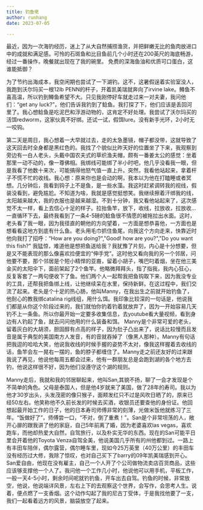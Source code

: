 ```yaml
---
title: 钓鱼佬
author: runhang
date: 2023-07-05

--- 
```


最近，因为一次海钓经历，迷上了从大自然捕捞渔货，并把鲜嫩无比的鱼肉放进口中的成就和满足感。可怜的石斑鱼和比目鱼前几个小时还在200英尺的海底畅游，经过一番操作，晚餐就出现在了我的碗里。
免费的深海鱼油和优质可口蛋白，这谁能抵御？

为了节约出海成本，我空闲期也尝试了一下湖钓。这不，这暑假逞着实验室没人，我跑到沃尔玛买一根12lb PENN的杆子，开着凯美瑞就奔向了irvine lake。鳟鱼不喜高温，所以钓到鳟鱼希望不大。只见我刚停好车就走过来一对夫妻，我问他们：“get any luck?”，他们告诉我钓到了鲶鱼。我打探了下，他们应该是丢回河里了。我心想鲶鱼是吃泥巴和浮游动物的，这肯定不好处理。我尝试了沃尔玛买的活饵redworm，这家伙真不好绑。还试一试，假饵lure。没有新手光环，2小时无一咬钩。

第二天是周日，我心想着一大早就过去，走的太急墨镜，帽子都没带，这就导致了这天回去时全身都是黑红色的。我找了个貌似比昨天好的位置坐了下来，我观察到旁边有一白人老头，头戴中国农夫式的草织渔夫帽，颇有一番姜太公的感觉：坐着那里一动不动的，像一尊佛相。我绑线可能绑了半小时吧，他几乎没看我一眼，但是我看了他数十来次，可能搞得他怒气值一直上升。突然，我看他站起来，拿着杆子不慌不忙的收线。我心想：原来你也是会动的啊，我本以为他在打瞌睡或者冥想。几分钟后，我看到钩子上不是鱼，是一些水藻。我这时赶紧调转我的视线，假装没看到，避免尴尬。不知道为啥，我就是感觉挺想笑。我继续擦着汗绑我的线，太阳越来越大，我的衣服也是越来越湿。不到十分钟，我又看他站起来了，这次感觉不太一样，看上去信心十足的样子。拉抬鱼竿，放下，收线，拉放收，拉放收...一直循环下去，最终我看到了一条4-5磅的鲶鱼很不情愿的被拖拉出水面。这时，老头看了我一眼，因为我径直的朝他的方向望着，一方面是想恭喜他，一方面也是想看看这地方到底有什么鱼。老头用毛巾抓住鱼尾，向我这个方向走来，快靠近时他向我打了招呼：“How are you doing?","Good! how are you?","Do you want this fish?" 我猛惊，难道他是想把鱼送给我？我犹豫了片刻，内心是十分想要，但是又不能表现的那么像喜欢捡便宜的“伸手党”。这时他又看向我的另一个邻居，问他要不要，那个邻居是个短小精悍的亚裔，留着小胡子，嘴巴叼着烟，坐在他三美金买的太阳伞下，面前架起了2个鱼竿。他略微拜拜头，指了指我，我内心狂心，反复客套了一两句便收下了鱼。他们两个人一起帮我把鱼钩取下来，因为我没专业的工具，还帮我把鱼绑上线，让他继续呆在水里，保持新鲜。在这过程中，我们交流了起来。老头是个十足的热心肠，他叫Manny，在我出生之前就开始钓鱼了，他耐心的教我绑catalina rig线组，用什么饵。我印象比较深的一句话是，他说我们都是从你这个阶段过来的，我们就怕你钓着钓着就放弃了，因为一开始容易几天钓不上一条鱼。所以你最开始一定要多收集信息，去youtube看大量视频，看到身边有人钓起了鱼，就去问问他用的什么装备和饵。 Manny是个非常可爱的老头，留着灰白的大胡须，胆固醇有点高的样子，因为肚子凸出来了，说话比较慢而且发音是属于典型的美国南方人发音，有的音就吞掉了（像黑人那种）。Manny有句话把我逗的哈哈大笑，他说我收线的时候手握的姿势不太对，像我这样握着去收线的话，鱼竿会左一晃右一摆的，鱼的脖子都缠住了。Manny走之前还友好的过来跟我说了再见，他说他每周五都会过来，他有一群朋友总是会跑到湖的各个地方去钓，他说这样很不好，因为他们没遵守这个湖的规则。

Manny走后，我就和我的邻居聊起来，他叫San,其貌不扬，聊了一会才发现是个不简单的角色。父母是泰国人，但是他4岁就来了美国，做了28年的寿司。我以为他才30岁出头，头发茂密的像只猴子，面颊发红只不过是风吹日晒了的，原来已经50左右。他笑称他不久前长发的时候去买酒，收银员还要查他的身份证。他回想起最开始工作的日子，他的日本寿司师傅非常的刻薄，光做米饭他就练习了三年。“饭做好了”，师傅尝一口，“不对，倒了重煮！”。San是个非常坦荡的人，敞开心扉的跟我讲了他的家庭，自己5年前离了婚，因为老婆喜欢las vegas，喜欢跑车，而他却热爱大自然，自驾旅行，以及朴实无华的东西。现在的San可能平日里会开着他的Toyota Venza自驾全美，他说美国几乎所有的州他都到过。一路上有丰田车陪伴，偶尔露营，偶尔睡车里，现如今25万英里（40万公里）的丰田车没有经历过大修，我除了惊叹，也对自己买下了barry的09年凯美瑞感到开心。San爱自由，他现在没有雇主，自己一个人开了个公司做物流卖店百货商品，这些应该够支撑他一个人了。我问他一个工作几小时，他说他可以用手机，平板工作，一般一天4-5小时，剩余时间呢就钓钓鱼，开车出去自驾。钓鱼的时候，非常放空，他说，他说端详风景，左右上下的去观察这个世界，会写作，会思考人生。说着，便点燃了一支香烟。这个动作勾起了我的尼古丁受体，于是我找他要了一支，我们一起看着远方的风景，脑袋放空了起来。

